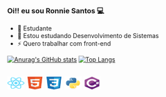 ### Oi!! eu sou Ronnie Santos 💻


- 🔭 Estudante 
- 🌱 Estou estudando Desenvolvimento de Sistemas 
- ⚡ Quero trabalhar com front-end


[![Anurag's GitHub stats](https://github-readme-stats.vercel.app/api?username=RonnieTDS&show_icons=true&theme=dracula)](https://github.com/RonnieTDS/github-readme-stats)
[![Top Langs](https://github-readme-stats.vercel.app/api/top-langs/?username=RonnieTDS&layout=compact&show_icons=true&theme=dracula)](https://github.com/anuraghazra/github-readme-stats)
<div style="display: inline_block"><br>
  <img align="center" alt="RonnieTDS-React" height="30" width="40" src="https://raw.githubusercontent.com/devicons/devicon/master/icons/react/react-original.svg">
  <img align="center" alt="RafaRonnieTDS-HTML" height="30" width="40" src="https://raw.githubusercontent.com/devicons/devicon/master/icons/html5/html5-original.svg">
  <img align="center" alt="RonnieTDS-CSS" height="30" width="40" src="https://raw.githubusercontent.com/devicons/devicon/master/icons/css3/css3-original.svg">
  <img align="center" alt="RonnieTDS-Python" height="30" width="40" src="https://raw.githubusercontent.com/devicons/devicon/master/icons/python/python-original.svg">
  <img align="center" alt="RonnieTDS-Csharp" height="30" width="40" src="https://raw.githubusercontent.com/devicons/devicon/master/icons/csharp/csharp-original.svg">


  
 
</div>
